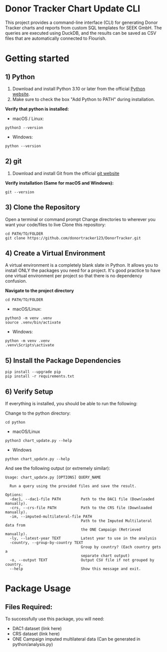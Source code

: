 # Donor Tracker Chart Update CLI

This project provides a command-line interface (CLI) for generating Donor Tracker charts and reports from custom SQL templates for SEEK GmbH. The queries are executed using DuckDB, and the results can be saved as CSV files that are automatically connected to Flourish. 

# Getting started

## 1) Python

1. Download and install Python 3.10 or later from the official [Python website](https://www.python.org/downloads/).
2. Make sure to check the box "Add Python to PATH" during installation.

**Verify that python is installed:** 

* macOS / Linux:
```
python3 --version
```

* Windows:
```
python --version
```

## 2) git

1. Download and install Git from the official [git website](https://git-scm.com/)

**Verify installation (Same for macOS and Windows):**
```
git --version
```

## 3) Clone the Repository
Open a terminal or command prompt
Change directories to wherever you want your code/files to live
Clone this repository:
```
cd PATH/TO/FOLDER
git clone https://github.com/donortracker123/DonorTracker.git
```

## 4) Create a Virtual Environment
A virtual environment is a completely blank slate in Python. It allows you to install ONLY the packages you need for a project. It's good practice to have one virtual environment per project so that there is no dependency confusion. 

**Navigate to the project directory**
```
cd PATH/TO/FOLDER
```

* macOS/Linux: 
```
python3 -m venv .venv
source .venv/bin/activate
```

* Windows:
```
python -m venv .venv
.venv\Scripts\activate
```

## 5) Install the Package Dependencies

```
pip install --upgrade pip
pip install -r requirements.txt
```

## 6) Verify Setup

If everything is installed, you should be able to run the following: 

Change to the python directory: 
```
cd python
```

* macOS/Linux
```
python3 chart_update.py --help
```

* Windows
```
python chart_update.py --help
```

And see the following output (or extremely similar):
```
Usage: chart_update.py [OPTIONS] QUERY_NAME

  Run a query using the provided files and save the result.

Options:
  -dac1, --dac1-file PATH         Path to the DAC1 file (Downloaded manually).
  -crs, --crs-file PATH           Path to the CRS file (Downloaded manually).
  -im, --imputed-multilateral-file PATH
                                  Path to the Imputed Multilateral data from
                                  the ONE Campaign (Retrieved manually).
  -ly, --latest-year TEXT         Latest year to use in the analysis
  -country, --group-by-country TEXT
                                  Group by country? (Each country gets a
                                  separate chart output)
  -o, --output TEXT               Output CSV file if not grouped by country.
  --help                          Show this message and exit.
```

# Package Usage

## Files Required:
To successfully use this package, you will need: 
* DAC1 dataset (link here)
* CRS dataset (link here)
* ONE Campaign imputed multilateral data (Can be generated in python/analysis.py)
